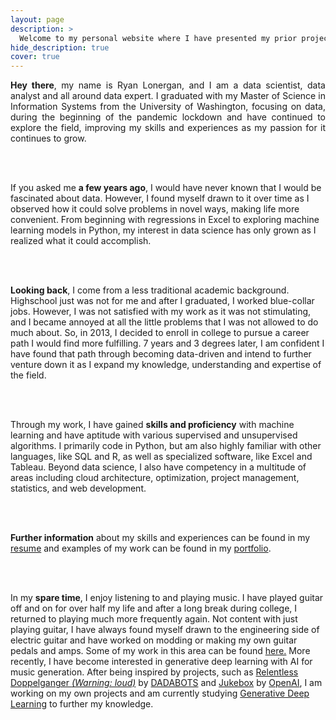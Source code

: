 ```yaml
---
layout: page
description: >
  Welcome to my personal website where I have presented my prior projects and documented my experience with learning data science.
hide_description: true
cover: true
---
```



<style>

.banner {
  box-shadow: 0 4px 8px 0 rgba(0, 0, 0, 0.2), 0 6px 20px 0 rgba(0, 0, 0, 0.19);
  center;
}

.justify {
  text-align: justify;
}

.center {
  display: block;
  margin-left: auto;
  margin-right: auto;
  width: 50%;
}

</style>


<p class="justify">
  <strong>Hey there</strong>, my name is Ryan Lonergan, and I am a data scientist, data analyst and all around data expert. I graduated with my Master of Science in Information Systems from the University of Washington, focusing on data, during the beginning of the pandemic lockdown and have continued to explore the field, improving my skills and experiences as my passion for it continues to grow.

  <br><br>

  If you asked me <strong>a few years ago</strong>, I would have never known that I would be fascinated about data. However, I found myself drawn to it over time as I observed how it could solve problems in novel ways, making life more convenient. From beginning with regressions in Excel to exploring machine learning models in Python, my interest in data science has only grown as I realized what it could accomplish.

  <br><br>

  <strong>Looking back</strong>, I come from a less traditional academic background. Highschool just was not for me and after I graduated, I worked blue-collar jobs. However, I was not satisfied with my work as it was not stimulating, and I became annoyed at all the little problems that I was not allowed to do much about. So, in 2013, I decided to enroll in college to pursue a career path I would find more fulfilling. 7 years and 3 degrees later, I am confident I have found that path through becoming data-driven and intend to further venture down it as I expand my knowledge, understanding and expertise of the field.

  <br><br>

  Through my work, I have gained <strong>skills and proficiency</strong> with machine learning and have aptitude with various supervised and unsupervised algorithms. I primarily code in Python, but am also highly familiar with other languages, like SQL and R, as well as specialized software, like Excel and Tableau. Beyond data science, I also have competency in a multitude of areas including cloud architecture, optimization, project management, statistics, and web development.

  <br><br>

  <strong>Further information</strong> about my skills and experiences can be found in my <a href="/resume/">resume</a> and examples of my work can be found in my <a href="/portfolio/">portfolio</a>.

  <br><br>

  In my <strong>spare time</strong>, I enjoy listening to and playing music. I have played guitar off and on for over half my life and after a long break during college, I returned to playing much more frequently again. Not content with just playing guitar, I have always found myself drawn to the engineering side of electric guitar and have worked on modding or making my own guitar pedals and amps. Some of my work in this area can be found <a href="/guitar/">here.</a> More recently, I have become interested in generative deep learning with AI for music generation. After being inspired by projects, such as <a href="https://www.youtube.com/watch?v=JF2p0Hlg_5U" target="_blank">Relentless Doppelganger <i>(Warning: loud)</i></a> by <a href="https://dadabots.com" target="_blank">DADABOTS</a> and <a href="https://openai.com/blog/jukebox/" target="_blank">Jukebox</a> by <a href="https://openai.com/" target="_blank">OpenAI</a>, I am working on my own projects and am currently studying <a href="https://github.com/davidADSP/Generative_Deep_Learning_2nd_Edition" target="_blank">Generative Deep Learning</a> to further my knowledge.
</p>
